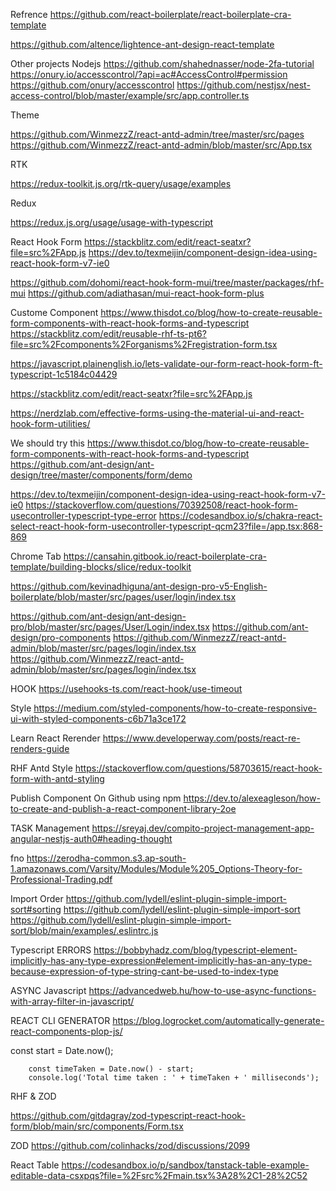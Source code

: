 Refrence
https://github.com/react-boilerplate/react-boilerplate-cra-template

https://github.com/altence/lightence-ant-design-react-template

Other projects
Nodejs
https://github.com/shahednasser/node-2fa-tutorial
https://onury.io/accesscontrol/?api=ac#AccessControl#permission
https://github.com/onury/accesscontrol
https://github.com/nestjsx/nest-access-control/blob/master/example/src/app.controller.ts

Theme

https://github.com/WinmezzZ/react-antd-admin/tree/master/src/pages
https://github.com/WinmezzZ/react-antd-admin/blob/master/src/App.tsx

RTK

https://redux-toolkit.js.org/rtk-query/usage/examples

Redux

https://redux.js.org/usage/usage-with-typescript

React Hook Form
https://stackblitz.com/edit/react-seatxr?file=src%2FApp.js
https://dev.to/texmeijin/component-design-idea-using-react-hook-form-v7-ie0

https://github.com/dohomi/react-hook-form-mui/tree/master/packages/rhf-mui
https://github.com/adiathasan/mui-react-hook-form-plus

Custome Component
https://www.thisdot.co/blog/how-to-create-reusable-form-components-with-react-hook-forms-and-typescript
https://stackblitz.com/edit/reusable-rhf-ts-pt6?file=src%2Fcomponents%2Forganisms%2Fregistration-form.tsx

https://javascript.plainenglish.io/lets-validate-our-form-react-hook-form-ft-typescript-1c5184c04429

https://stackblitz.com/edit/react-seatxr?file=src%2FApp.js

https://nerdzlab.com/effective-forms-using-the-material-ui-and-react-hook-form-utilities/

We should try this
https://www.thisdot.co/blog/how-to-create-reusable-form-components-with-react-hook-forms-and-typescript
https://github.com/ant-design/ant-design/tree/master/components/form/demo

https://dev.to/texmeijin/component-design-idea-using-react-hook-form-v7-ie0
https://stackoverflow.com/questions/70392508/react-hook-form-usecontroller-typescript-type-error
https://codesandbox.io/s/chakra-react-select-react-hook-form-usecontroller-typescript-qcm23?file=/app.tsx:868-869

Chrome Tab
https://cansahin.gitbook.io/react-boilerplate-cra-template/building-blocks/slice/redux-toolkit

https://github.com/kevinadhiguna/ant-design-pro-v5-English-boilerplate/blob/master/src/pages/user/login/index.tsx

https://github.com/ant-design/ant-design-pro/blob/master/src/pages/User/Login/index.tsx
https://github.com/ant-design/pro-components
https://github.com/WinmezzZ/react-antd-admin/blob/master/src/pages/login/index.tsx
https://github.com/WinmezzZ/react-antd-admin/blob/master/src/pages/login/index.tsx

HOOK
https://usehooks-ts.com/react-hook/use-timeout

Style
https://medium.com/styled-components/how-to-create-responsive-ui-with-styled-components-c6b71a3ce172

Learn React Rerender
https://www.developerway.com/posts/react-re-renders-guide

RHF Antd Style
https://stackoverflow.com/questions/58703615/react-hook-form-with-antd-styling

Publish Component On Github using npm
https://dev.to/alexeagleson/how-to-create-and-publish-a-react-component-library-2oe

TASK Management
https://sreyaj.dev/compito-project-management-app-angular-nestjs-auth0#heading-thought

fno
https://zerodha-common.s3.ap-south-1.amazonaws.com/Varsity/Modules/Module%205_Options-Theory-for-Professional-Trading.pdf

Import Order
https://github.com/lydell/eslint-plugin-simple-import-sort#sorting
https://github.com/lydell/eslint-plugin-simple-import-sort
https://github.com/lydell/eslint-plugin-simple-import-sort/blob/main/examples/.eslintrc.js

Typescript ERRORS
https://bobbyhadz.com/blog/typescript-element-implicitly-has-any-type-expression#element-implicitly-has-an-any-type-because-expression-of-type-string-cant-be-used-to-index-type

ASYNC Javascript
https://advancedweb.hu/how-to-use-async-functions-with-array-filter-in-javascript/

REACT CLI GENERATOR
https://blog.logrocket.com/automatically-generate-react-components-plop-js/

const start = Date.now();

    	const timeTaken = Date.now() - start;
    	console.log('Total time taken : ' + timeTaken + ' milliseconds');

RHF & ZOD

https://github.com/gitdagray/zod-typescript-react-hook-form/blob/main/src/components/Form.tsx

ZOD
https://github.com/colinhacks/zod/discussions/2099

React Table
https://codesandbox.io/p/sandbox/tanstack-table-example-editable-data-csxpqs?file=%2Fsrc%2Fmain.tsx%3A28%2C1-28%2C52
